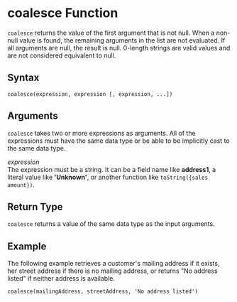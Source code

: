 # coalesce Function<a name="coalesce-function"></a>

`coalesce` returns the value of the first argument that is not null\. When a non\-null value is found, the remaining arguments in the list are not evaluated\. If all arguments are null, the result is null\. 0\-length strings are valid values and are not considered equivalent to null\.

## Syntax<a name="coalesce-function-syntax"></a>

```
coalesce(expression, expression [, expression, ...])
```

## Arguments<a name="coalesce-function-arguments"></a>

`coalesce` takes two or more expressions as arguments\. All of the expressions must have the same data type or be able to be implicitly cast to the same data type\.

 *expression*   
The expression must be a string\. It can be a field name like **address1**, a literal value like **'Unknown'**, or another function like `toString({sales amount})`\. 

## Return Type<a name="coalesce-function-return-type"></a>

`coalesce` returns a value of the same data type as the input arguments\.

## Example<a name="coalesce-function-example"></a>

The following example retrieves a customer's mailing address if it exists, her street address if there is no mailing address, or returns "No address listed" if neither address is available\.

```
coalesce(mailingAddress, streetAddress, 'No address listed')
```